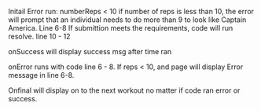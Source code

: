 Initail Error run: numberReps < 10 if number of reps is less than 10, the error will prompt that an individual needs to do more than 9 to look like Captain America. Line 6-8 
If submittion meets the requirements,  code will run resolve. line 10 - 12

onSuccess will display success msg after time ran

onError runs with code line 6 - 8. If reps < 10, and page will display Error message in line 6-8.

Onfinal will display on to the next workout no matter if code ran error or success. 
